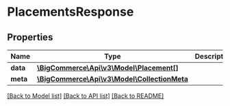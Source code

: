 # PlacementsResponse

## Properties
Name | Type | Description | Notes
------------ | ------------- | ------------- | -------------
**data** | [**\BigCommerce\Api\v3\Model\Placement[]**](Placement.md) |  | [optional] 
**meta** | [**\BigCommerce\Api\v3\Model\CollectionMeta**](CollectionMeta.md) |  | [optional] 

[[Back to Model list]](../README.md#documentation-for-models) [[Back to API list]](../README.md#documentation-for-api-endpoints) [[Back to README]](../README.md)


